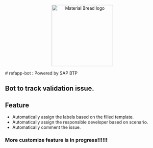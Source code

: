 <p align="center">
    <img width="200" src="http://material-bread.org/logo-shadow.svg" alt="Material Bread logo">
</p>
# refapp-bot : Powered by SAP BTP 

## Bot to track validation issue.

## Feature

- Automatically assign the labels based on the filled template.
- Automatically assign the responsible developer based on scenario.
- Automatically comment the issue. 

### More customize feature is in progress!!!!!!
